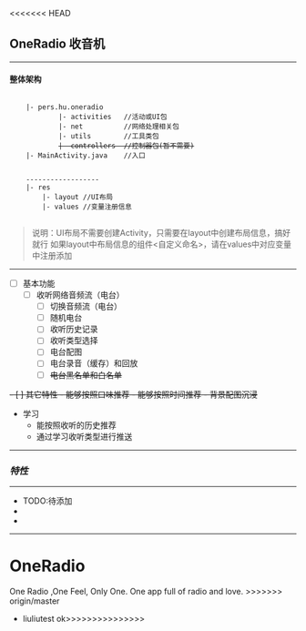 <<<<<<< HEAD
## OneRadio 收音机

---
#### 整体架构

<pre><code class="java">
    |- pers.hu.oneradio
            |- activities   //活动或UI包
            |- net          //网络处理相关包
            |- utils        //工具类包
            <s>|- controllers  //控制器包(暂不需要)</s>
    |- MainActivity.java    //入口


    ------------------
    |- res
        |- layout //UI布局
        |- values //变量注册信息

</code></pre>
> 说明：UI布局不需要创建Activity，只需要在layout中创建布局信息，搞好就行
> 如果layout中布局信息的组件<自定义命名>，请在values中对应变量中注册添加


---

- [ ] 基本功能
  - [ ] 收听网络音频流（电台）
    - [ ] 切换音频流（电台）
    - [ ] 随机电台
    - [ ] 收听历史记录
    - [ ] 收听类型选择
    - [ ] 电台配图
    - [ ] 电台录音（缓存）和回放
    - [ ] ~~电台黑名单和白名单~~

<s>
  - [ ] 其它特性
  - 能够按照口味推荐
  - 能够按照时间推荐
  - 背景配图沉浸
</s>

- 学习
  - 能按照收听的历史推荐
  - 通过学习收听类型进行推送


---

### ***特性***
---
- TODO:待添加
- 
- 

---
# OneRadio
One Radio ,One Feel, Only One.   One app full of radio and love.
\>>>>>>> origin/master
- liuliutest  ok>>>>>>>>>>>>>>>

